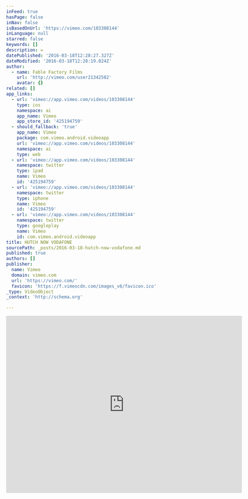 ```yaml
---
inFeed: true
hasPage: false
inNav: false
isBasedOnUrl: 'https://vimeo.com/103308144'
inLanguage: null
starred: false
keywords: []
description: =
datePublished: '2016-03-18T12:28:27.327Z'
dateModified: '2016-03-18T12:28:19.024Z'
author:
  - name: Fable Factory Films
    url: 'http://vimeo.com/user21342582'
    avatar: {}
related: []
app_links:
  - url: 'vimeo://app.vimeo.com/videos/103308144'
    type: ios
    namespace: ai
    app_name: Vimeo
    app_store_id: '425194759'
  - should_fallback: 'true'
    app_name: Vimeo
    package: com.vimeo.android.videoapp
    url: 'vimeo://app.vimeo.com/videos/103308144'
    namespace: ai
    type: web
  - url: 'vimeo://app.vimeo.com/videos/103308144'
    namespace: twitter
    type: ipad
    name: Vimeo
    id: '425194759'
  - url: 'vimeo://app.vimeo.com/videos/103308144'
    namespace: twitter
    type: iphone
    name: Vimeo
    id: '425194759'
  - url: 'vimeo://app.vimeo.com/videos/103308144'
    namespace: twitter
    type: googleplay
    name: Vimeo
    id: com.vimeo.android.videoapp
title: HUTCH NOW VODAFONE
sourcePath: _posts/2016-03-18-hutch-now-vodafone.md
published: true
authors: []
publisher:
  name: Vimeo
  domain: vimeo.com
  url: 'https://vimeo.com/'
  favicon: 'https://f.vimeocdn.com/images_v6/favicon.ico'
_type: VideoObject
_context: 'http://schema.org'

---
```

<iframe src="https://cdn.embedly.com/widgets/media.html?src=https%3A%2F%2Fplayer.vimeo.com%2Fvideo%2F103308144&amp;url=https%3A%2F%2Fvimeo.com%2F103308144&amp;image=http%3A%2F%2Fi.vimeocdn.com%2Fvideo%2F485508614_640.jpg&amp;key=b7d04c9b404c499eba89ee7072e1c4f7&amp;type=text%2Fhtml&amp;schema=vimeo" width="640" height="480" scrolling="no" frameborder="0" allowfullscreen="allowfullscreen" style=""></iframe>